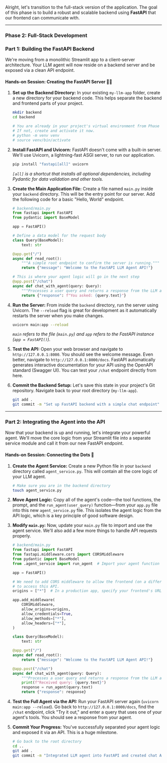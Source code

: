 Alright, let's transition to the full-stack version of the application. The goal of this phase is to build a robust and scalable backend using **FastAPI** that our frontend can communicate with.

-----

### Phase 2: Full-Stack Development

### Part 1: Building the FastAPI Backend

We're moving from a monolithic Streamlit app to a client-server architecture. Your LLM agent will now reside on a backend server and be exposed via a clean API endpoint.

#### **Hands-on Session: Creating the FastAPI Server** 👨‍💻

1.  **Set up the Backend Directory:** In your existing `my-llm-app` folder, create a new directory for your backend code. This helps separate the backend and frontend parts of your project.

    ```bash
    mkdir backend
    cd backend

    # You are already in your project's virtual environment from Phase 1.
    # If not, create and activate it now.
    # python -m venv venv
    # source venv/bin/activate
    ```

2.  **Install FastAPI and Uvicorn:** FastAPI doesn't come with a built-in server. We'll use Uvicorn, a lightning-fast ASGI server, to run our application.

    ```bash
    pip install "fastapi[all]" uvicorn
    ```

    *`[all]` is a shortcut that installs all optional dependencies, including Pydantic for data validation and other tools.*

3.  **Create the Main Application File:** Create a file named `main.py` inside your `backend` directory. This will be the entry point for our server. Add the following code for a basic "Hello, World" endpoint.

    ```python
    # backend/main.py
    from fastapi import FastAPI
    from pydantic import BaseModel

    app = FastAPI()

    # Define a data model for the request body
    class Query(BaseModel):
        text: str

    @app.get("/")
    async def read_root():
        """A simple root endpoint to confirm the server is running."""
        return {"message": "Welcome to the FastAPI LLM Agent API!"}

    # This is where your agent logic will go in the next step
    @app.post("/chat")
    async def chat_with_agent(query: Query):
        """Processes a user query and returns a response from the LLM agent."""
        return {"response": f"You asked: {query.text}"}
    ```

4.  **Run the Server:** From inside the `backend` directory, run the server using Uvicorn. The `--reload` flag is great for development as it automatically restarts the server when you make changes.

    ```bash
    uvicorn main:app --reload
    ```

    *`main` refers to the file (`main.py`) and `app` refers to the FastAPI instance (`app = FastAPI()`).*

5.  **Test the API:** Open your web browser and navigate to `http://127.0.0.1:8000`. You should see the welcome message. Even better, navigate to `http://127.0.0.1:8000/docs`. FastAPI automatically generates interactive documentation for your API using the OpenAPI standard (Swagger UI). You can test your `/chat` endpoint directly from here.

6.  **Commit the Backend Setup:** Let's save this state in your project's Git repository. Navigate back to your root directory (`my-llm-app`).

    ```bash
    git add .
    git commit -m "Set up FastAPI backend with a simple chat endpoint"
    ```

-----

### Part 2: Integrating the Agent into the API

Now that your backend is up and running, let's integrate your powerful agent. We'll move the core logic from your Streamlit file into a separate service module and call it from our new FastAPI endpoint.

#### **Hands-on Session: Connecting the Dots** 🤝

1.  **Create the Agent Service:** Create a new Python file in your `backend` directory called `agent_service.py`. This will contain all the core logic of your LLM agent.

    ```bash
    # Make sure you are in the backend directory
    touch agent_service.py
    ```

2.  **Move Agent Logic:** Copy all of the agent's code—the tool functions, the prompt, and the `run_agent(user_query)` function—from your `app.py` file into this new `agent_service.py` file. This isolates the agent logic from the API logic, which is a key principle of good software design.

3.  **Modify `main.py`:** Now, update your `main.py` file to import and use the agent service. We'll also add a few more things to handle API requests properly.

    ```python
    # backend/main.py
    from fastapi import FastAPI
    from fastapi.middleware.cors import CORSMiddleware
    from pydantic import BaseModel
    from .agent_service import run_agent  # Import your agent function

    app = FastAPI()

    # We need to add CORS middleware to allow the frontend (on a different port)
    # to access this API.
    origins = ["*"]  # In a production app, specify your frontend's URL here

    app.add_middleware(
        CORSMiddleware,
        allow_origins=origins,
        allow_credentials=True,
        allow_methods=["*"],
        allow_headers=["*"],
    )

    class Query(BaseModel):
        text: str

    @app.get("/")
    async def read_root():
        return {"message": "Welcome to the FastAPI LLM Agent API!"}

    @app.post("/chat")
    async def chat_with_agent(query: Query):
        """Processes a user query and returns a response from the LLM agent."""
        print(f"Received query: {query.text}")
        response = run_agent(query.text)
        return {"response": response}
    ```

4.  **Test the Full Agent via the API:** Run your FastAPI server again (`uvicorn main:app --reload`). Go back to `http://127.0.0.1:8000/docs`, find the `/chat` endpoint, click "Try it out," and enter a query that uses one of your agent's tools. You should see a response from your agent.

5.  **Commit Your Progress:** You've successfully separated your agent logic and exposed it via an API. This is a huge milestone.

    ```bash
    # Go back to the root directory
    cd ..
    git add .
    git commit -m "Integrated LLM agent into FastAPI and created chat API endpoint"
    ```